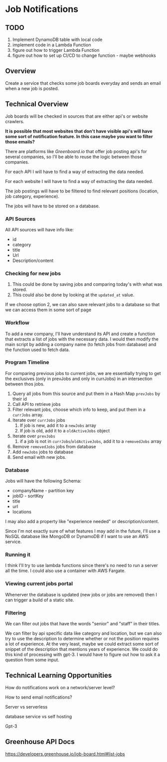 # Job Notifications

## TODO

1. Implement DynamoDB table with local code
2. implement code in a Lambda Function
3. figure out how to trigger Lambda Function
4. figure out how to set up CI/CD to change function - maybe webhooks

## Overview

Create a service that checks some job boards everyday and sends an email when a new job is posted.

## Technical Overview

Job boards will be checked in sources that are either api's or website crawlers.

**It is possible that most websites that don't have visible api's will have some sort of notification feature. In this case maybe you want to filter those emails?**

There are platforms like *Greenboard.io* that offer job posting api's for several companies, so I'll be able to reuse the logic between those companies. 

For each API I will have to find a way of extracting the data needed.

For each website I will have to find a way of extracting the data needed.

The job postings will have to be filtered to find relevant positions (location, job category, experience).

The jobs will have to be stored on a database.

### API Sources

All API sources will have info like:

* id
* category
* title
* Url
* Description/content

### Checking for new jobs

1. This could be done by saving jobs and comparing today's with what was stored.
2. This could also be done by looking at the `updated_at` value.

If we choose option 2, we can also save relevant jobs to a database so that we can access them in some sort of page

### Workflow

To add a new company, I'll have understand its API and create a function that extracts a list of jobs with the necessary data. I would then modify the main script by adding a company name (to fetch jobs from database) and the function used to fetch data.

### Program Timeline

For comparing previous jobs to current jobs, we are essentially trying to get the exclusives (only in prevJobs and only in currJobs) in an intersection between thos jobs.

1. Query all jobs from this source and put them in a Hash Map `prevJobs` by their id
2. Call API to retrieve jobs
3. Filter relevant jobs, choose which info to keep, and put them in a `currJobs` array.
4. Iterate over `currJobs` jobs
   1. If job is new, add it to a `newJobs` array
   2. If job is old, add it to a `oldActiveJobs` object
5. Iterate over `prevJobs`
   1. if a job is not in `currJobs`/`oldActiveJobs`, add it to a `removedJobs` array
6. Remove `removedJobs` jobs from database
7. Add `newJobs` jobs to database
8. Send email with new jobs.



### Database

Jobs will have the following Schema:

* companyName - partition key
* jobID - sortKey
* title
* url
* locations



I may also add a property like "experience needed" or description/content.

Since I'm not exactly sure of what features I may add in the future, I'll use a NoSQL database like MongoDB or DynamoDB if I want to use an AWS service.

### Running it

I think I'll try to use lambda functions since there's no need to run a server all the time. I could also use a container with AWS Fargate.

### Viewing current jobs portal

Whenerver the database is updated (new jobs or jobs are removed) then I can trigger a build of a static site.

### Filtering

We can filter out jobs that have the words "senior" and "staff" in their titles.

We can filter by api specific data like category and location, but we can also try to use the description to determine whether or not the position requires a lot of experience. At the very least, maybe we could extract some sort of snippet of the description that mentions years of experience. We could do this kind of processing with gpt-3. I would have to figure out how to ask it a question from some input.



## Technical Learning Opportunities

How do notifications work on a network/server level?

How to send email notifications?

Server vs serverless

database service vs self hosting

Gpt-3

## Greenhouse API Docs

https://developers.greenhouse.io/job-board.html#list-jobs